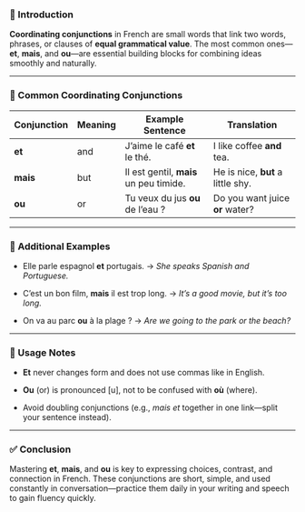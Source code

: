 
### 🎯 Introduction

**Coordinating conjunctions** in French are small words that link two words, phrases, or clauses of **equal grammatical value**. The most common ones—**et**, **mais**, and **ou**—are essential building blocks for combining ideas smoothly and naturally.

---

### 🧱 Common Coordinating Conjunctions

|Conjunction|Meaning|Example Sentence|Translation|
|---|---|---|---|
|**et**|and|J’aime le café **et** le thé.|I like coffee **and** tea.|
|**mais**|but|Il est gentil, **mais** un peu timide.|He is nice, **but** a little shy.|
|**ou**|or|Tu veux du jus **ou** de l’eau ?|Do you want juice **or** water?|

---

### 💬 Additional Examples

- Elle parle espagnol **et** portugais. → _She speaks Spanish and Portuguese._
    
- C’est un bon film, **mais** il est trop long. → _It’s a good movie, but it’s too long._
    
- On va au parc **ou** à la plage ? → _Are we going to the park or the beach?_
    

---

### 🧠 Usage Notes

- **Et** never changes form and does not use commas like in English.
    
- **Ou** (or) is pronounced [u], not to be confused with **où** (where).
    
- Avoid doubling conjunctions (e.g., _mais et_ together in one link—split your sentence instead).
    

---

### ✅ Conclusion

Mastering **et**, **mais**, and **ou** is key to expressing choices, contrast, and connection in French. These conjunctions are short, simple, and used constantly in conversation—practice them daily in your writing and speech to gain fluency quickly.
